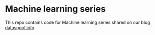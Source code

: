 # Machine learning series

This repo contains code for Machine learning series shared on our blog [dataspoof.info](https://www.dataspoof.info).

